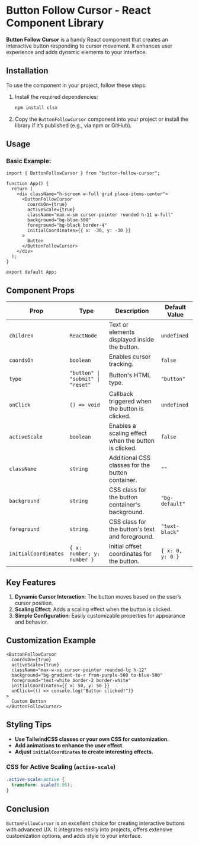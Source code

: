 # Button Follow Cursor - React Component Library

**Button Follow Cursor** is a handy React component that creates an interactive button responding to cursor movement. It enhances user experience and adds dynamic elements to your interface.

## Installation

To use the component in your project, follow these steps:

1. Install the required dependencies:
   ```bash
   npm install clsx
   ```
2. Copy the `ButtonFollowCursor` component into your project or install the library if it’s published (e.g., via npm or GitHub).

## Usage

### Basic Example:

```tsx
import { ButtonFollowCursor } from "button-follow-cursor";

function App() {
  return (
    <div className="h-screen w-full grid place-items-center">
      <ButtonFollowCursor
        coordsOn={true}
        activeScale={true}
        className="max-w-sm cursor-pointer rounded h-11 w-full"
        background="bg-blue-500"
        foreground="bg-black border-4"
        initialCoordinates={{ x: -30, y: -30 }}
      >
        Button
      </ButtonFollowCursor>
    </div>
  );
}

export default App;
```

## Component Props

| Prop                  | Type                              | Description                                                                 | Default Value         |
|-----------------------|-----------------------------------|-----------------------------------------------------------------------------|-----------------------|
| `children`            | `ReactNode`                       | Text or elements displayed inside the button.                               | `undefined`           |
| `coordsOn`            | `boolean`                         | Enables cursor tracking.                                                    | `false`               |
| `type`                | `"button" \| "submit" \| "reset"` | Button's HTML type.                                                         | `"button"`            |
| `onClick`             | `() => void`                      | Callback triggered when the button is clicked.                              | `undefined`           |
| `activeScale`         | `boolean`                         | Enables a scaling effect when the button is clicked.                        | `false`               |
| `className`           | `string`                          | Additional CSS classes for the button container.                            | `""`                  |
| `background`          | `string`                          | CSS class for the button container's background.                            | `"bg-default"`        |
| `foreground`          | `string`                          | CSS class for the button's text and foreground.                             | `"text-black"`        |
| `initialCoordinates`  | `{ x: number; y: number }`        | Initial offset coordinates for the button.                                  | `{ x: 0, y: 0 }`      |

## Key Features

1. **Dynamic Cursor Interaction**: The button moves based on the user’s cursor position.
2. **Scaling Effect**: Adds a scaling effect when the button is clicked.
3. **Simple Configuration**: Easily customizable properties for appearance and behavior.

## Customization Example

```tsx
<ButtonFollowCursor
  coordsOn={true}
  activeScale={true}
  className="max-w-xs cursor-pointer rounded-lg h-12"
  background="bg-gradient-to-r from-purple-500 to-blue-500"
  foreground="text-white border-2 border-white"
  initialCoordinates={{ x: 50, y: 50 }}
  onClick={() => console.log("Button clicked!")}
>
  Custom Button
</ButtonFollowCursor>
```

## Styling Tips

- **Use TailwindCSS classes or your own CSS for customization.**
- **Add animations to enhance the user effect.**
- **Adjust `initialCoordinates` to create interesting effects.**

### CSS for Active Scaling (`active-scale`)

```css
.active-scale:active {
  transform: scale(0.95);
}
```

## Conclusion

`ButtonFollowCursor` is an excellent choice for creating interactive buttons with advanced UX. It integrates easily into projects, offers extensive customization options, and adds style to your interface.
